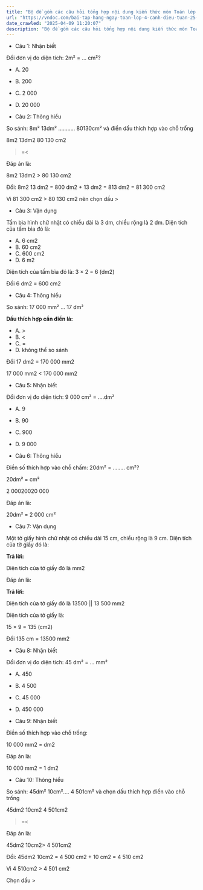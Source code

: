 ```yaml
---
title: "Bộ đề gồm các câu hỏi tổng hợp nội dung kiến thức môn Toán lớp 4 đã học ở Tuần 25 trong chương trình Toán lớp 4 Tập 2 sách Cánh Diều, giúp các em ôn tập và luyện giải các dạng bài tập Toán lớp 4. Mời các em cùng luyện tập."
url: "https://vndoc.com/bai-tap-hang-ngay-toan-lop-4-canh-dieu-tuan-25-thu-3-337861"
date_crawled: "2025-04-09 11:20:07"
description: "Bộ đề gồm các câu hỏi tổng hợp nội dung kiến thức môn Toán lớp 4 đã học ở Tuần 25 trong chương trình Toán lớp 4 Tập 2 sách Cánh Diều, giúp các em ôn tập và luyện giải các dạng bài tập Toán lớp 4. Mời các em cùng luyện tập."
---
```


* Câu 1:  Nhận biết

Đổi đơn vị đo diện tích: 2m² = ... cm²?

  * A. 20 
  * B. 200 
  * C. 2 000 
  * D. 20 000 



* Câu 2:  Thông hiểu

So sánh: 8m² 13dm² ……….. 80130cm² và điền dấu thích hợp vào chỗ trống

8m2 13dm2 80 130 cm2

>=<

Đáp án là:

8m2 13dm2 > 80 130 cm2

Đổi: 8m2 13 dm2 = 800 dm2 \+ 13 dm2 = 813 dm2 = 81 300 cm2

Vì 81 300 cm2 > 80 130 cm2 nên chọn dấu >

* Câu 3:  Vận dụng

Tấm bìa hình chữ nhật có chiều dài là 3 dm, chiều rộng là 2 dm. Diện tích của tấm bìa đó là:

  * A. 6 cm2
  * B. 60 cm2
  * C. 600 cm2
  * D. 6 m2



Diện tích của tấm bìa đó là: 3 × 2 = 6 (dm2)

Đổi 6 dm2 = 600 cm2

* Câu 4:  Thông hiểu

So sánh: 17 000 mm² ... 17 dm²

**Dấu thích hợp cần điền là:**

  * A. >
  * B. <
  * C. = 
  * D. không thể so sánh 



Đổi 17 dm2 = 170 000 mm2

17 000 mm2 < 170 000 mm2

* Câu 5:  Nhận biết

Đổi đơn vị đo diện tích: 9 000 cm² = ....dm²

  * A. 9 
  * B. 90 
  * C. 900 
  * D. 9 000 



* Câu 6:  Thông hiểu

Điền số thích hợp vào chỗ chấm: 20dm² = …….. cm²?

20dm² =  cm²

2 00020020 000

Đáp án là:

20dm² = 2 000 cm²

* Câu 7:  Vận dụng

Một tờ giấy hình chữ nhật có chiều dài 15 cm, chiều rộng là 9 cm. Diện tích của tờ giấy đó là:

**Trả lời:**

Diện tích của tờ giấy đó là  mm2

Đáp án là:

**Trả lời:**

Diện tích của tờ giấy đó là 13500 || 13 500 mm2

Diện tích của tờ giấy là:

15 × 9 = 135 (cm2)

Đổi 135 cm = 13500 mm2

* Câu 8:  Nhận biết

Đổi đơn vị đo diện tích: 45 dm² = ... mm²

  * A. 450 
  * B. 4 500 
  * C. 45 000 
  * D. 450 000 



* Câu 9:  Nhận biết

Điền số thích hợp vào chỗ trống:

10 000 mm2 =  dm2

Đáp án là:

10 000 mm2 = 1 dm2

* Câu 10:  Thông hiểu

So sánh: 45dm² 10cm².... 4 501cm² và chọn dấu thích hợp điền vào chỗ trống

45dm2 10cm2 4 501cm2

>=<

Đáp án là:

45dm2 10cm2> 4 501cm2

Đổi: 45dm2 10cm2 = 4 500 cm2 \+ 10 cm2 = 4 510 cm2

Vì 4 510cm2 > 4 501 cm2

Chọn dấu >
